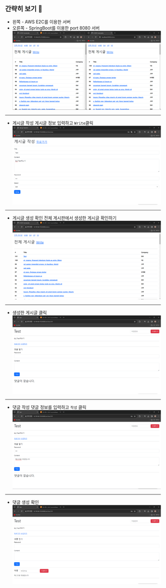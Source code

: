 ## 간략히 보기 👀
* 왼쪽 - AWS E2C를 이용한 서버
* 오른쪽 - SpringBoot를 이용한 port 8080 서버
![E2C연결](/img/num1.png)
<hr>

* 게시글 작성
  게시글 정보 입력하고 `Write`클릭
![글 작성](/img/num2.png)
<hr>

* 게시글 생성 확인
  전체 게시판에서 생성한 게시글 확인하기
![Enter](/img/num3.png)
<hr>

* 생성한 게시글 클릭
![article](/img/num4.png)
<hr>

* 댓글 작성
  댓글 정보를 입력하고 `작성` 클릭
![댓글 작성](/img/num5.png)
<hr>

* 댓글 생성 확인
![Comment](/img/num6.png)

